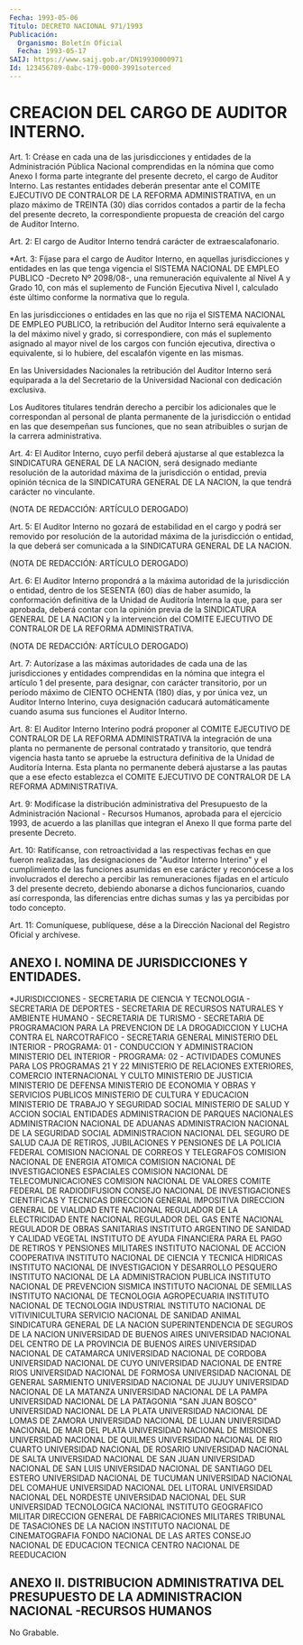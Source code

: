 ```yaml
---
Fecha: 1993-05-06
Título: DECRETO NACIONAL 971/1993
Publicación:
  Organismo: Boletín Oficial
  Fecha: 1993-05-17
SAIJ: https://www.saij.gob.ar/DN19930000971
Id: 123456789-0abc-179-0000-3991soterced
---
```

# CREACION DEL CARGO DE AUDITOR INTERNO.

<a id="1"></a>
Art. 1: Créase en cada una de las jurisdicciones y entidades de la Administración  Pública  Nacional  comprendidas en la nómina que como Anexo I forma parte integrante del  presente decreto, el cargo de Auditor Interno. Las restantes entidades  deberán presentar ante el COMITE EJECUTIVO DE CONTRALOR DE LA REFORMA  ADMINISTRATIVA,  en un  plazo máximo de TREINTA (30) días corridos contados a partir de la fecha  del  presente  decreto,  la  correspondiente propuesta de creación del cargo de Auditor Interno.

<a id="2"></a>
Art. 2: El cargo de Auditor Interno tendrá carácter de extraescalafonario.

<a id="3"></a>
*Art. 3: Fíjase para el cargo de Auditor Interno, en aquellas jurisdicciones y entidades en las que tenga vigencia el SISTEMA NACIONAL DE EMPLEO PUBLICO -Decreto Nº 2098/08-, una remuneración equivalente al Nivel A y Grado 10, con más el suplemento de Función Ejecutiva Nivel I, calculado éste último conforme la normativa que lo regula.

En las jurisdicciones o entidades en las que no rija el SISTEMA NACIONAL DE EMPLEO PUBLICO, la retribución del Auditor Interno será equivalente a la del máximo nivel y grado, si correspondiere, con más el suplemento asignado al mayor nivel de los cargos con función ejecutiva, directiva o equivalente, si lo hubiere, del escalafón vigente en las mismas.

En las Universidades Nacionales la retribución del Auditor Interno será equiparada a la del Secretario de la Universidad Nacional con dedicación exclusiva.

Los Auditores titulares tendrán derecho a percibir los adicionales que le correspondan al personal de planta permanente de la jurisdicción o entidad en las que desempeñan sus funciones, que no sean atribuibles o surjan de la carrera administrativa.

<a id="4"></a>
Art. 4: El Auditor Interno, cuyo perfil deberá ajustarse al que establezca la SINDICATURA GENERAL DE LA NACION, será designado mediante resolución de la autoridad máxima de la jurisdicción o entidad, previa opinión técnica de la SINDICATURA GENERAL DE LA NACION, la que tendrá carácter no vinculante.

(NOTA DE REDACCIÓN: ARTÍCULO DEROGADO)

<a id="5"></a>
Art. 5: El Auditor Interno no gozará de estabilidad en el cargo y podrá ser removido por resolución de la autoridad máxima de la jurisdicción o entidad, la que deberá ser comunicada a la SINDICATURA GENERAL DE LA NACION.

(NOTA DE REDACCIÓN: ARTÍCULO DEROGADO)

<a id="6"></a>
Art. 6: El Auditor Interno propondrá a la máxima autoridad de la jurisdicción o entidad, dentro de los SESENTA (60) días de haber asumido, la conformación definitiva de la Unidad de Auditoría Interna la que, para ser aprobada, deberá contar con la opinión  previa de la SINDICATURA GENERAL DE LA NACION y la intervención  del COMITE EJECUTIVO DE CONTRALOR DE LA REFORMA ADMINISTRATIVA.

(NOTA DE REDACCIÓN: ARTÍCULO DEROGADO)

<a id="7"></a>
Art. 7: Autorízase a las máximas autoridades de cada una de las jurisdicciones y entidades comprendidas en la nómina que integra el artículo 1 del presente, para designar, con carácter  transitorio, por un período máximo de CIENTO OCHENTA (180) días, y por  única  vez,  un  Auditor  Interno Interino,  cuya designación caducará automáticamente cuando  asuma  sus funciones  el  Auditor Interno.

<a id="8"></a>
Art. 8: El Auditor Interno Interino podrá proponer al COMITE EJECUTIVO DE CONTRALOR DE LA REFORMA ADMINISTRATIVA la integración de una planta no permanente de personal contratado y transitorio, que tendrá vigencia hasta tanto se apruebe la  estructura  definitiva de la Unidad de Auditoría Interna. Esta planta no permanente deberá ajustarse a las pautas que a ese  efecto establezca el COMITE EJECUTIVO DE CONTRALOR DE LA REFORMA ADMINISTRATIVA.

<a id="9"></a>
Art. 9: Modifícase la distribución administrativa del Presupuesto de la Administración  Nacional - Recursos Humanos, aprobada para el ejercicio 1993, de acuerdo a las planillas que integran el Anexo II que forma parte del presente  Decreto.

<a id="10"></a>
Art. 10: Ratifícanse, con retroactividad a las respectivas fechas en  que fueron realizadas, las designaciones de "Auditor Interno Interino" y el cumplimiento de las funciones asumidas en ese carácter y reconócese a los involucrados el derecho a percibir las remuneraciones fijadas en el artículo 3 del presente decreto, debiendo abonarse a dichos funcionarios, cuando así corresponda, las diferencias entre dichas sumas y las ya percibidas por todo concepto.

<a id="11"></a>
Art. 11: Comuníquese, publíquese, dése a la Dirección Nacional del Registro Oficial y archívese.

## ANEXO  I.  NOMINA  DE JURISDICCIONES Y ENTIDADES.

*JURISDICCIONES  -  SECRETARIA DE CIENCIA Y TECNOLOGIA -  SECRETARIA DE DEPORTES -  SECRETARIA DE RECURSOS NATURALES Y AMBIENTE HUMANO -  SECRETARIA  DE TURISMO -  SECRETARIA DE PROGRAMACION PARA LA PREVENCION DE LA DROGADICCION Y LUCHA CONTRA EL NARCOTRAFICO -  SECRETARIA GENERAL MINISTERIO DEL INTERIOR - PROGRAMA: 01 - CONDUCCION Y ADMINISTRACION MINISTERIO DEL INTERIOR - PROGRAMA: 02 - ACTIVIDADES COMUNES PARA LOS PROGRAMAS 21 Y 22 MINISTERIO  DE  RELACIONES  EXTERIORES, COMERCIO  INTERNACIONAL  Y CULTO MINISTERIO DE JUSTICIA MINISTERIO DE DEFENSA MINISTERIO DE ECONOMIA Y OBRAS Y SERVICIOS PUBLICOS MINISTERIO DE CULTURA Y EDUCACION MINISTERIO DE TRABAJO Y SEGURIDAD SOCIAL MINISTERIO DE SALUD Y ACCION SOCIAL  ENTIDADES ADMINISTRACION DE PARQUES NACIONALES ADMINISTRACION NACIONAL DE ADUANAS ADMINISTRACION NACIONAL DE LA SEGURIDAD SOCIAL ADMINISTRACION NACIONAL DEL SEGURO DE SALUD CAJA DE RETIROS, JUBILACIONES Y PENSIONES DE LA POLICIA FEDERAL COMISION NACIONAL DE CORREOS Y TELEGRAFOS COMISION NACIONAL DE ENERGIA ATOMICA COMISION NACIONAL DE INVESTIGACIONES ESPACIALES COMISION NACIONAL DE TELECOMUNICACIONES COMISION NACIONAL DE VALORES COMITE FEDERAL DE RADIODIFUSION CONSEJO NACIONAL DE INVESTIGACIONES CIENTIFICAS Y TECNICAS DIRECCION GENERAL IMPOSITIVA DIRECCION GENERAL DE VIALIDAD ENTE NACIONAL REGULADOR DE LA ELECTRICIDAD ENTE NACIONAL REGULADOR DEL GAS ENTE NACIONAL REGULADOR DE OBRAS SANITARIAS INSTITUTO ARGENTINO DE SANIDAD Y CALIDAD VEGETAL INSTITUTO DE AYUDA FINANCIERA PARA EL PAGO DE RETIROS Y PENSIONES MILITARES INSTITUTO NACIONAL DE ACCION COOPERATIVA INSTITUTO NACIONAL DE CIENCIA Y TECNICA HIDRICAS INSTITUTO NACIONAL DE INVESTIGACION Y DESARROLLO PESQUERO INSTITUTO NACIONAL DE LA ADMINISTRACION PUBLICA INSTITUTO NACIONAL DE PREVENCION SISMICA INSTITUTO NACIONAL DE SEMILLAS INSTITUTO NACIONAL DE TECNOLOGIA AGROPECUARIA INSTITUTO NACIONAL DE TECNOLOGIA INDUSTRIAL INSTITUTO NACIONAL DE VITIVINICULTURA SERVICIO NACIONAL DE SANIDAD ANIMAL SINDICATURA GENERAL DE LA NACION SUPERINTENDENCIA DE SEGUROS DE LA NACION UNIVERSIDAD DE BUENOS AIRES UNIVERSIDAD NACIONAL DEL CENTRO DE LA PROVINCIA DE BUENOS AIRES UNIVERSIDAD NACIONAL DE CATAMARCA UNIVERSIDAD NACIONAL DE CORDOBA UNIVERSIDAD NACIONAL DE CUYO UNIVERSIDAD NACIONAL DE ENTRE RIOS UNIVERSIDAD NACIONAL DE FORMOSA UNIVERSIDAD NACIONAL DE GENERAL SARMIENTO UNIVERSIDAD NACIONAL DE JUJUY UNIVERSIDAD NACIONAL DE LA MATANZA UNIVERSIDAD NACIONAL DE LA PAMPA UNIVERSIDAD NACIONAL DE LA PATAGONIA "SAN JUAN BOSCO" UNIVERSIDAD NACIONAL DE LA PLATA UNIVERSIDAD NACIONAL DE LOMAS DE ZAMORA UNIVERSIDAD NACIONAL DE LUJAN UNIVERSIDAD NACIONAL DE MAR DEL PLATA UNIVERSIDAD NACIONAL DE MISIONES UNIVERSIDAD NACIONAL DE QUILMES UNIVERSIDAD NACIONAL DE RIO CUARTO UNIVERSIDAD NACIONAL DE ROSARIO UNIVERSIDAD NACIONAL DE SALTA UNIVERSIDAD NACIONAL DE SAN JUAN UNIVERSIDAD NACIONAL DE SAN LUIS UNIVERSIDAD NACIONAL DE SANTIAGO DEL ESTERO UNIVERSIDAD NACIONAL DE TUCUMAN UNIVERSIDAD NACIONAL DEL COMAHUE UNIVERSIDAD NACIONAL DEL LITORAL UNIVERSIDAD NACIONAL DEL NORDESTE UNIVERSIDAD NACIONAL DEL SUR UNIVERSIDAD TECNOLOGICA NACIONAL INSTITUTO GEOGRAFICO MILITAR DIRECCION GENERAL DE FABRICACIONES MILITARES TRIBUNAL DE TASACIONES DE LA NACION INSTITUTO NACIONAL DE CINEMATOGRAFIA FONDO NACIONAL DE LAS ARTES CONSEJO NACIONAL DE EDUCACION TECNICA CENTRO NACIONAL DE REEDUCACION

## ANEXO II. DISTRIBUCION  ADMINISTRATIVA  DEL PRESUPUESTO DE LA ADMINISTRACION NACIONAL -RECURSOS HUMANOS

No Grabable.